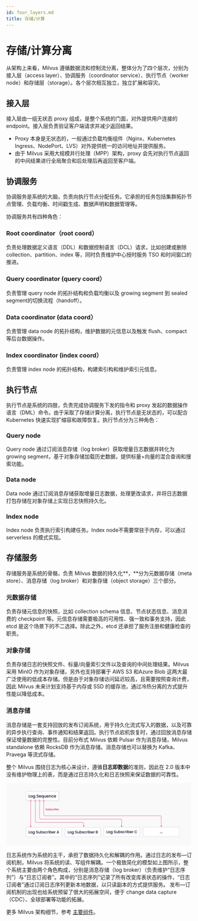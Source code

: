 ```yaml
---
id: four_layers.md
title: 存储/计算
---
```


# 存储/计算分离

从架构上来看，Milvus 遵循数据流和控制流分离，整体分为了四个层次，分别为接入层（access layer）、协调服务（coordinator service）、执行节点（worker node）和存储层（storage）。各个层次相互独立，独立扩展和容灾。

## 接入层

接入层由一组无状态 proxy 组成，是整个系统的门面，对外提供用户连接的 endpoint。接入层负责验证客户端请求并减少返回结果。

- Proxy 本身是无状态的，一般通过负载均衡组件（Nginx、Kubernetes Ingress、NodePort、LVS）对外提供统一的访问地址并提供服务。
- 由于 Milvus 采用大规模并行处理（MPP）架构，proxy 会先对执行节点返回的中间结果进行全局聚合和后处理后再返回至客户端。

## 协调服务

协调服务是系统的大脑，负责向执行节点分配任务。它承担的任务包括集群拓扑节点管理、负载均衡、时间戳生成、数据声明和数据管理等。

协调服务共有四种角色：

### Root coordinator（root coord）

负责处理数据定义语言（DDL）和数据控制语言（DCL）请求，比如创建或删除 collection、partition、index 等，同时负责维护中心授时服务 TSO 和时间窗口的推进。

### Query coordinator (query coord）

负责管理 query node 的拓扑结构和负载均衡以及 growing segment 到 sealed segment的切换流程（handoff）。

### Data coordinator (data coord）

负责管理 data node 的拓扑结构，维护数据的元信息以及触发 flush、compact 等后台数据操作。

### Index coordinator (index coord）

负责管理 index node 的拓扑结构，构建索引构和维护索引元信息。

## 执行节点

执行节点是系统的四肢，负责完成协调服务下发的指令和 proxy 发起的数据操作语言（DML）命令。由于采取了存储计算分离，执行节点是无状态的，可以配合 Kubernetes 快速实现扩缩容和故障恢复。执行节点分为三种角色：

### Query node 

Query node 通过订阅消息存储（log broker）获取增量日志数据并转化为 growing segment，基于对象存储加载历史数据，提供标量+向量的混合查询和搜索功能。

### Data node 

Data node 通过订阅消息存储获取增量日志数据，处理更改请求，并将日志数据打包存储在对象存储上实现日志快照持久化。

### Index node 

Index node 负责执行索引构建任务。Index node不需要常驻于内存，可以通过 serverless 的模式实现。

## 存储服务

存储服务是系统的骨骼，负责 Milvus 数据的持久化**，**分为元数据存储（meta store）、消息存储（log broker）和对象存储（object storage）三个部分。

### 元数据存储

负责存储元信息的快照，比如 collection schema 信息、节点状态信息、消息消费的 checkpoint 等。元信息存储需要极高的可用性、强一致和事务支持，因此 etcd 是这个场景下的不二选择。除此之外，etcd 还承担了服务注册和健康检查的职责。

### 对象存储

负责存储日志的快照文件、标量/向量索引文件以及查询的中间处理结果。Milvus 采用 MinIO 作为对象存储，另外也支持部署于 AWS S3 和Azure Blob 这两大最广泛使用的低成本存储。但是由于对象存储访问延迟较高，且需要按照查询计费，因此 Milvus 未来计划支持基于内存或 SSD 的缓存池，通过冷热分离的方式提升性能以降低成本。

### 消息存储 

消息存储是一套支持回放的发布订阅系统，用于持久化流式写入的数据，以及可靠的异步执行查询、事件通知和结果返回。执行节点宕机恢复时，通过回放消息存储保证增量数据的完整性。目前分布式 Milvus 依赖 Pulsar 作为消息存储，Milvus standalone 依赖 RocksDB 作为消息存储。消息存储也可以替换为 Kafka、Pravega 等流式存储。

整个 Milvus 围绕日志为核心来设计，遵循**日志即数据**的准则，因此在 2.0 版本中没有维护物理上的表，而是通过日志持久化和日志快照来保证数据的可靠性。

![Log_mechanism](../../../assets/log_mechanism.png)

日志系统作为系统的主干，承担了数据持久化和解耦的作用。通过日志的发布—订阅机制，Milvus 将系统的读、写组件解耦。一个极致简化的模型如上图所示，整个系统主要由两个角⾊构成，分别是消息存储（log broker）（负责维护“日志序列”）与“⽇志订阅者”。其中的“⽇志序列”记录了所有改变库表状态的操作，“日志订阅者”通过订阅日志序列更新本地数据，以只读副本的⽅式提供服务。 发布—订阅机制的出现也给系统预留了很大的拓展空间，便于 change data capture（CDC）、全球部署等功能的拓展。 



更多 Milvus 架构细节，参考 [主要组件](main_components.md)。
